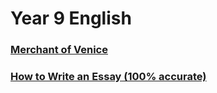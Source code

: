 <head>
  <title>Year 9 English</title>
</head>

# Year 9 English
### [Merchant of Venice](/the-merchant/notes/year9/english/merchant-of-venice.html)
### [How to Write an Essay (100% accurate)](/the-merchant/notes/year9/english/essay-writing.html)
